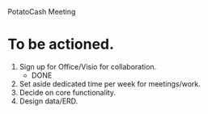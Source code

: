 PotatoCash Meeting
# To be actioned.
1. Sign up for Office/Visio for collaboration.
   - DONE
2. Set aside dedicated time per week for meetings/work.
3. Decide on core functionality.
4. Design data/ERD.